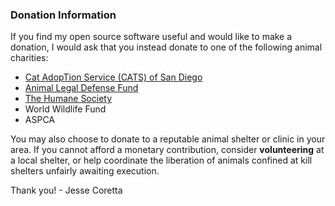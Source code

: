 ### Donation Information

If you find my open source software useful and would like to make a donation, I would ask that you instead donate to one of the following animal charities:

  - [Cat AdopTion Service (CATS) of San Diego](https://www.globalgiving.org/projects/homes-for-paws-cat-adoption-service-rescue/)
  - [Animal Legal Defense Fund](https://give.aldf.org)
  - [The Humane Society](https://www.humanesociety.org/resources/donations-faq)
  - World Wildlife Fund
  - ASPCA

You may also choose to donate to a reputable animal shelter or clinic in your area. If you cannot afford a monetary contribution, consider **volunteering** at a local shelter, or help coordinate the liberation of animals confined at kill shelters unfairly awaiting execution.

Thank you! - Jesse Coretta

